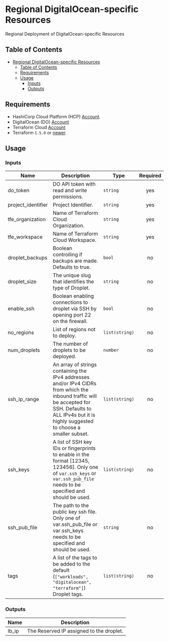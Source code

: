 # Regional DigitalOcean-specific Resources

Regional Deployment of DigitalOcean-specific Resources

## Table of Contents

<!-- TOC -->
* [Regional DigitalOcean-specific Resources](#regional-digitalocean-specific-resources)
  * [Table of Contents](#table-of-contents)
  * [Requirements](#requirements)
  * [Usage](#usage)
    * [Inputs](#inputs)
    * [Outputs](#outputs)
<!-- TOC -->

## Requirements

* HashiCorp Cloud Platform (HCP) [Account](https://portal.cloud.hashicorp.com/sign-in).
* DigitalOcean (DO) [Account](https://m.do.co/c/53544ec84215)
* Terraform Cloud [Account](https://app.terraform.io/session)
* Terraform `1.5.0` or [newer](https://developer.hashicorp.com/terraform/downloads).

## Usage

<!-- BEGIN_TF_DOCS -->
### Inputs

| Name | Description | Type | Required |
|------|-------------|------|:--------:|
| do_token | DO API token with read and write permissions. | `string` | yes |
| project_identifier | Project Identifier. | `string` | yes |
| tfe_organization | Name of Terraform Cloud Organization. | `string` | yes |
| tfe_workspace | Name of Terraform Cloud Workspace. | `string` | yes |
| droplet_backups | Boolean controlling if backups are made. Defaults to true. | `bool` | no |
| droplet_size | The unique slug that identifies the type of Droplet. | `string` | no |
| enable_ssh | Boolean enabling connections to droplet via SSH by opening port 22 on the firewall. | `bool` | no |
| no_regions | List of regions not to deploy. | `list(string)` | no |
| num_droplets | The number of droplets to be deployed. | `number` | no |
| ssh_ip_range | An array of strings containing the IPv4 addresses and/or IPv4 CIDRs from which the inbound traffic will be accepted for SSH. Defaults to ALL IPv4s but it is highly suggested to choose a smaller subset. | `list(string)` | no |
| ssh_keys | A list of SSH key IDs or fingerprints to enable in the format [12345, 123456]. Only one of `var.ssh_keys` or `var.ssh_pub_file` needs to be specified and should be used. | `list(string)` | no |
| ssh_pub_file | The path to the public key ssh file. Only one of var.ssh_pub_file or var.ssh_keys needs to be specified and should be used. | `string` | no |
| tags | A list of the tags to be added to the default (`["workloads", "digitalocean", "terraform"]`) Droplet tags. | `list(string)` | no |

### Outputs

| Name | Description |
|------|-------------|
| lb_ip | The Reserved IP assigned to the droplet. |
<!-- END_TF_DOCS -->
